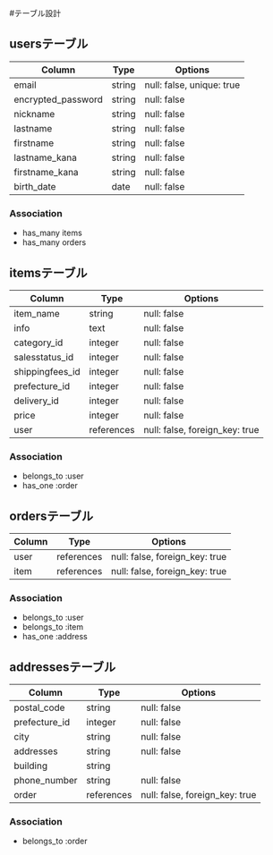 #テーブル設計


## usersテーブル

| Column                | Type   | Options                   |
| --------------------- | ------ | ------------------------- |
| email                 | string | null: false, unique: true |
| encrypted_password    | string | null: false               |
| nickname              | string | null: false               |
| lastname              | string | null: false               |
| firstname             | string | null: false               |
| lastname_kana         | string | null: false               |
| firstname_kana        | string | null: false               |
| birth_date            | date   | null: false               |

### Association
- has_many  items
- has_many  orders

## itemsテーブル

| Column             | Type       | Options                       |
| ------------------ | ---------- | ----------------------------- |
| item_name          | string     | null: false                   |
| info               | text       | null: false                   |
| category_id        | integer    | null: false                   |
| salesstatus_id     | integer    | null: false                   |
| shippingfees_id    | integer    | null: false                   |
| prefecture_id      | integer    | null: false                   |
| delivery_id        | integer    | null: false                   |
| price              | integer    | null: false                   |
| user               | references | null: false, foreign_key: true|

### Association
- belongs_to :user
- has_one :order

## ordersテーブル
| Column             | Type       | Options                        |
| ------------------ | ---------- | ------------------------------ |
| user               | references | null: false, foreign_key: true |
| item               | references | null: false, foreign_key: true |

### Association
- belongs_to :user
- belongs_to :item
- has_one :address

## addressesテーブル
| Column             | Type       | Options                        |
| ------------------ | ---------- | ------------------------------ |
| postal_code        | string     | null: false                    |
| prefecture_id      | integer    | null: false                    |
| city               | string     | null: false                    |
| addresses          | string     | null: false                    |
| building           | string     |                                |
| phone_number       | string     | null: false                    |
| order              | references | null: false, foreign_key: true |

### Association
- belongs_to :order